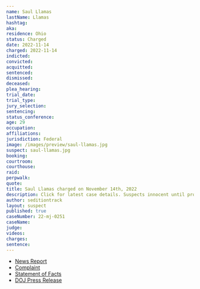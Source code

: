 ```yaml
---
name: Saul Llamas
lastName: Llamas
hashtag:
aka:
residence: Ohio
status: Charged
date: 2022-11-14
charged: 2022-11-14
indicted:
convicted:
acquitted:
sentenced:
dismissed:
deceased:
plea_hearing:
trial_date:
trial_type:
jury_selection:
sentencing:
status_conference:
age: 29
occupation:
affiliations:
jurisdiction: Federal
image: /images/preview/saul-llamas.jpg
suspect: saul-llamas.jpg
booking:
courtroom:
courthouse:
raid:
perpwalk:
quote:
title: Saul Llamas charged on November 14th, 2022
description: Click for latest case details. Suspects innocent until proven guilty.
author: seditiontrack
layout: suspect
published: true
caseNumber: 22-mj-0251
caseName:
judge:
videos:
charges:
sentence:
---
```

- [News Report](https://www.cleveland.com/court-justice/2022/12/man-charged-in-jan-6-attack-on-us-capitol-is-university-hospitals-police-officer.html)
- [Complaint](https://www.justice.gov/usao-dc/case-multi-defendant/file/1554986/download)
- [Statement of Facts](https://www.justice.gov/usao-dc/case-multi-defendant/file/1554991/download)
- [DOJ Press Release](https://www.justice.gov/usao-dc/pr/ohio-man-arrested-felony-charges-actions-during-jan-6-capitol-breach)
